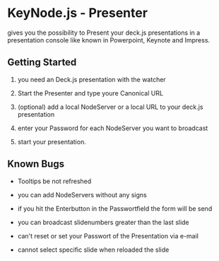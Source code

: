 # KeyNode.js - Presenter

gives you the possibility to Present your deck.js presentations in a presentation console like known in Powerpoint, Keynote and Impress.

## Getting Started

1. you need an Deck.js presentation with the watcher

2. Start the Presenter and type youre Canonical URL

3. (optional) add a local NodeServer or a local URL to your deck.js presentation

4. enter your Password for each NodeServer you want to broadcast

5. start your presentation.

 
## Known Bugs

- Tooltips be not refreshed 

- you can add NodeServers without any signs

- if you hit the Enterbutton in the Passwortfield the form will be send

- you can broadcast slidenumbers greater than the last slide

- can't reset or set your Passwort of the Presentation via e-mail

- cannot select specific slide when reloaded the slide